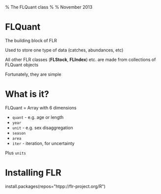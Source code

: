 % The FLQuant class
%
% November 2013

# FLQuant

The building block of FLR

Used to store one type of data (catches, abundances, etc)

All other FLR classes (**FLStock**, **FLIndex**) etc. are made from collections of FLQuant objects

Fortunately, they are simple

# What is it?

FLQuant = Array with 6 dimensions

* `quant` - e.g. age or length
* `year`
* `unit` - e.g. sex disaggregation
* `season`
* `area`
* `iter` - iteration, for uncertainty

Plus `units`

# Installing FLR

install.packages(repos="htpp://flr-project.org/R")



